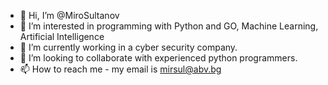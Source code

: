 - 👋 Hi, I’m @MiroSultanov
- 👀 I’m interested in programming with Python and GO, Machine Learning, Artificial Intelligence
- 🌱 I’m currently working in a cyber security company.
- 💞️ I’m looking to collaborate with experienced python programmers.
- 📫 How to reach me - my email is mirsul@abv.bg

<!---
MiroSultanov/MiroSultanov is a ✨ special ✨ repository because its `README.md` (this file) appears on your GitHub profile.
You can click the Preview link to take a look at your changes.
--->
